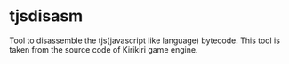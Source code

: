 # tjsdisasm
Tool to disassemble the tjs(javascript like language) bytecode. This tool is taken from the source code of Kirikiri game engine.
